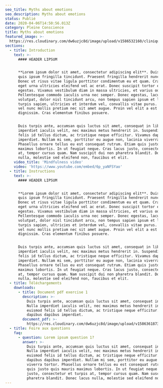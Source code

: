 ```yaml
---
seo_title: Myths about emotions
seo_description: Myths about emotions
status: Publié
date: 2020-04-06T14:50:56.013Z
category: Pleine Conscience
title: Myths about emotions
featured_image: >-
  https://res.cloudinary.com/dw6uzjc8d/image/upload/v1586532160/clinique/frwxb5i2tdinulwarjuc.svg
sections:
  - title: Introduction
    text: >-
      #### HEADER LIPSUM


      **Lorem ipsum dolor sit amet, consectetur adipiscing elit**. Duis at tortor
      quis ipsum fringilla tincidunt. Praesent fringilla hendrerit nunc ac volutpat.
      Donec ut risus vitae ligula porttitor condimentum eu et quam. Cras sed eros
      eget urna ultricies eleifend vel ac erat. Donec suscipit tortor eu congue
      egestas. Vivamus vestibulum diam in massa ultricies, et varius odio varius.
      Pellentesque commodo iaculis urna nec semper. Donec egestas, lacus ut faucibus
      volutpat, dolor nisl tincidunt arcu, non tempus sapien ipsum et lorem. Aenean
      turpis sapien, ultricies et interdum vel, convallis vitae purus. Morbi at orci
      vel nunc mollis pretium nec sit amet augue. Proin vel elit a est tempor
      dignissim. Cras elementum finibus posuere.


      Duis turpis ante, accumsan quis luctus sit amet, consequat in libero. Nulla
      imperdiet iaculis velit, nec maximus metus hendrerit in. Suspendisse euismod
      felis id tellus dictum, ac tristique neque efficitur. Vivamus dapibus dapibus
      imperdiet. Nullam mi sem, porttitor eu augue non, lacinia viverra tortor.
      Phasellus ornare tellus eu est consequat rutrum. Etiam quis justo quis mauris
      maximus lobortis. In ut feugiat neque. Cras lacus justo, consectetur et turpis
      at, tempor cursus quam. Nam suscipit dui non pharetra blandit. Donec lacus
      nulla, molestie sed eleifend non, faucibus et elit.
    video_title: 'Mindfulness video'
    video: 'https://www.youtube.com/embed/6p_yaNFSYao'
  - title: Instructions
    text: >-
      #### HEADER LIPSUM


      **Lorem ipsum dolor sit amet, consectetur adipiscing elit**. Duis at tortor
      quis ipsum fringilla tincidunt. Praesent fringilla hendrerit nunc ac volutpat.
      Donec ut risus vitae ligula porttitor condimentum eu et quam. Cras sed eros
      eget urna ultricies eleifend vel ac erat. Donec suscipit tortor eu congue
      egestas. Vivamus vestibulum diam in massa ultricies, et varius odio varius.
      Pellentesque commodo iaculis urna nec semper. Donec egestas, lacus ut faucibus
      volutpat, dolor nisl tincidunt arcu, non tempus sapien ipsum et lorem. Aenean
      turpis sapien, ultricies et interdum vel, convallis vitae purus. Morbi at orci
      vel nunc mollis pretium nec sit amet augue. Proin vel elit a est tempor
      dignissim. Cras elementum finibus posuere.


      Duis turpis ante, accumsan quis luctus sit amet, consequat in libero. Nulla
      imperdiet iaculis velit, nec maximus metus hendrerit in. Suspendisse euismod
      felis id tellus dictum, ac tristique neque efficitur. Vivamus dapibus dapibus
      imperdiet. Nullam mi sem, porttitor eu augue non, lacinia viverra tortor.
      Phasellus ornare tellus eu est consequat rutrum. Etiam quis justo quis mauris
      maximus lobortis. In ut feugiat neque. Cras lacus justo, consectetur et turpis
      at, tempor cursus quam. Nam suscipit dui non pharetra blandit. Donec lacus
      nulla, molestie sed eleifend non, faucibus et elit.
  - title: Téléchargements
    downloads:
      - title: Document pdf exercise 1
        description: >-
          Duis turpis ante, accumsan quis luctus sit amet, consequat in libero.
          Nulla imperdiet iaculis velit, nec maximus metus hendrerit in. Suspendisse
          euismod felis id tellus dictum, ac tristique neque efficitur. Vivamus
          dapibus dapibus imperdiet.
        document_pdf: >-
          https://res.cloudinary.com/dw6uzjc8d/image/upload/v1586361873/clinique/pdh2gbiyyypv9tkbc2mw.pdf
  - title: Foire aux questions
    faq:
      - question: Lorem ipsum question 1?
        answer: >-
          Duis turpis ante, accumsan quis luctus sit amet, consequat in libero.
          Nulla imperdiet iaculis velit, nec maximus metus hendrerit in. Suspendisse
          euismod felis id tellus dictum, ac tristique neque efficitur. Vivamus
          dapibus dapibus imperdiet. Nullam mi sem, porttitor eu augue non, lacinia
          viverra tortor. Phasellus ornare tellus eu est consequat rutrum. Etiam
          quis justo quis mauris maximus lobortis. In ut feugiat neque. Cras lacus
          justo, consectetur et turpis at, tempor cursus quam. Nam suscipit dui non
          pharetra blandit. Donec lacus nulla, molestie sed eleifend non, faucibus
---
```

